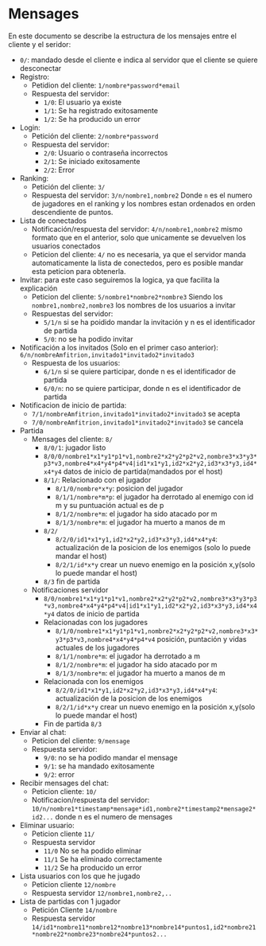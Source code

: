 # Mensages

En este documento se describe la estructura de los mensajes entre el cliente y el seridor:

- `0/`: mandado desde el cliente e indica al servidor que el cliente se quiere desconectar
- Registro:
  - Petidion del cliente: `1/nombre*password*email`
  - Respuesta del servidor:
    - `1/0`: El usuario ya existe
    - `1/1`: Se ha registrado exitosamente
    - `1/2`: Se ha producido un error
- Login:
  - Petición del cliente: `2/nombre*password`
  - Respuesta del servidor:
    - `2/0`: Usuario o contraseña incorrectos
    - `2/1`: Se iniciado exitosamente
    - `2/2`: Error
- Ranking:
  - Petición del cliente: `3/`
  - Respuesta del servidor: `3/n/nombre1,nombre2` Donde `n` es el numero de jugadores en el ranking y los nombres estan ordenados en orden descendiente de puntos.
- Lista de conectados
  - Notificación/respuesta del servidor: `4/n/nombre1,nombre2` mismo formato que en el anterior, solo que unicamente se devuelven los usuarios conectados
  - Peticion del cliente: `4/` no es necesaria, ya que el servidor manda automaticamente la lista de conectedos, pero es posible mandar esta peticion para obtenerla.
- Invitar: para este caso seguiremos la logica, ya que facilita la explicación
  - Peticion del cliente: `5/nombre1*nombre2*nombre3` Siendo los `nombre1,nombre2,nombre3` los nombres de los usuarios a invitar
  - Respuestas del servidor:
    - `5/1/n` si se ha poidido mandar la invitación y n es el identificador de partida
    - `5/0`: no se ha podido invitar
- Notificación a los invitados (Solo en el primer caso anterior): `6/n/nombreAmfitrion,invitado1*invitado2*invitado3`
  - Respuesta de los usuarios:
    - `6/1/n` si se quiere participar, donde n es el identificador de partida
    - `6/0/n`: no se quiere participar, donde n es el identificador de partida
- Notificacion de inicio de partida:
  - `7/1/nombreAmfitrion,invitado1*invitado2*invitado3` se acepta
  - `7/0/nombreAmfitrion,invitado1*invitado2*invitado3` se cancela
- Partida
  - Mensages del cliente: `8/`
    - `8/0/1`: jugador listo
    - `8/0/0/nombre1*x1*y1*p1*v1,nombre2*x2*y2*p2*v2,nombre3*x3*y3*p3*v3,nombre4*x4*y4*p4*v4|id1*x1*y1,id2*x2*y2,id3*x3*y3,id4*x4*y4` datos de inicio de partida(mandados por el host)
    - `8/1/`: Relacionado con el jugador
      - `8/1/0/nombre*x*y`: posicion del jugador
      - `8/1/1/nombre*m*p`: el jugador ha derrotado al enemigo con id m y su puntuación actual es de p
      - `8/1/2/nombre*m`: el jugador ha sido atacado por m
      - `8/1/3/nombre*m`: el jugador ha muerto a manos de m
    - `8/2/`
      - `8/2/0/id1*x1*y1,id2*x2*y2,id3*x3*y3,id4*x4*y4`: actualización de la posicion de los enemigos (solo lo puede mandar el host)
      - `8/2/1/id*x*y` crear un nuevo enemigo en la posición x,y(solo lo puede mandar el host)
    - `8/3` fin de partida
  - Notificaciones servidor
    - `8/0/nombre1*x1*y1*p1*v1,nombre2*x2*y2*p2*v2,nombre3*x3*y3*p3*v3,nombre4*x4*y4*p4*v4|id1*x1*y1,id2*x2*y2,id3*x3*y3,id4*x4*y4` datos de inicio de partida
    - Relacionadas con los jugadores
      - `8/1/0/nombre1*x1*y1*p1*v1,nombre2*x2*y2*p2*v2,nombre3*x3*y3*p3*v3,nombre4*x4*y4*p4*v4` posición, puntación y vidas actuales de los jugadores
      - `8/1/1/nombre*m`: el jugador ha derrotado a m
      - `8/1/2/nombre*m`: el jugador ha sido atacado por m
      - `8/1/3/nombre*m`: el jugador ha muerto a manos de m
    - Relacionada con los enemigos
      - `8/2/0/id1*x1*y1,id2*x2*y2,id3*x3*y3,id4*x4*y4`: actualización de la posicion de los enemigos
      - `8/2/1/id*x*y` crear un nuevo enemigo en la posición x,y(solo lo puede mandar el host)
    - Fin de partida `8/3`
- Enviar al chat:
  - Peticion del cliente: `9/mensage`
  - Respuesta servidor:
    - `9/0`: no se ha podido mandar el mensage
    - `9/1`: se ha mandado exitosamente
    - `9/2`: error
- Recibir mensages del chat:
  - Peticion cliente: `10/`
  - Notificacion/respuesta del servidor: `10/n/nombre1*timestamp*mensage*id1,nombre2*timestamp2*mensage2*id2...` donde n es el numero de mensages
- Eliminar usuario:
  - Peticion cliente `11/`
  - Respuesta servidor
    - `11/0` No se ha podido eliminar
    - `11/1` Se ha eliminado correctamente
    - `11/2` Se ha producido un error
- Lista usuarios con los que he jugado
  - Peticion cliente `12/nombre`
  - Respuesta servidor `12/nombre1,nombre2,..`
  <!-- - Lista de partidas con 2 jugadores
  - Petición Cliente `13/nombre1/nombre2`
  - Respuesta servidor `13/n/id1*nombre11*nombre12*nombre13*nombre14*puntos1,id2*nombre21*nombre22*nombre23*nombre24*puntos2...` donde `n` es el numero de partidas y `id` es el identificador de la partida -->
- Lista de partidas con 1 jugador
  - Petición Cliente `14/nombre`
  - Respuesta servidor `14/id1*nombre11*nombre12*nombre13*nombre14*puntos1,id2*nombre21*nombre22*nombre23*nombre24*puntos2...`
